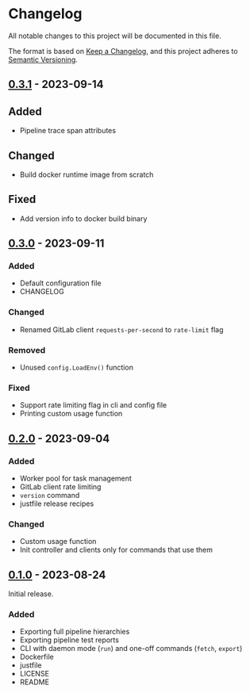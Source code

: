 # Changelog

All notable changes to this project will be documented in this file.

The format is based on [Keep a Changelog](https://keepachangelog.com/en/1.0.0/),
and this project adheres to [Semantic Versioning](https://semver.org/spec/v2.0.0.html).

## [0.3.1] - 2023-09-14

## Added

- Pipeline trace span attributes

## Changed

- Build docker runtime image from scratch

## Fixed

- Add version info to docker build binary

## [0.3.0] - 2023-09-11

### Added

- Default configuration file
- CHANGELOG

### Changed

- Renamed GitLab client `requests-per-second` to `rate-limit` flag

### Removed

- Unused `config.LoadEnv()` function

### Fixed

- Support rate limiting flag in cli and config file
- Printing custom usage function

## [0.2.0] - 2023-09-04

### Added

- Worker pool for task management
- GitLab client rate limiting
- `version` command
- justfile release recipes

### Changed

- Custom usage function
- Init controller and clients only for commands that use them

## [0.1.0] - 2023-08-24

Initial release.

### Added

- Exporting full pipeline hierarchies
- Exporting pipeline test reports
- CLI with daemon mode (`run`) and one-off commands (`fetch`, `export`)
- Dockerfile
- justfile
- LICENSE
- README


[Unreleased]: https://github.com/cluttrdev/gitlab-clickhouse-exporter/compare/v0.3.1...HEAD
[0.3.1]: https://github.com/cluttrdev/gitlab-clickhouse-exporter/compare/v0.3.0...v0.3.1
[0.3.0]: https://github.com/cluttrdev/gitlab-clickhouse-exporter/compare/v0.2.0...v0.3.0
[0.2.0]: https://github.com/cluttrdev/gitlab-clickhouse-exporter/compare/v0.1.0...v0.2.0
[0.1.0]: https://github.com/cluttrdev/gitlab-clickhouse-exporter/releases/tag/v0.1.0

